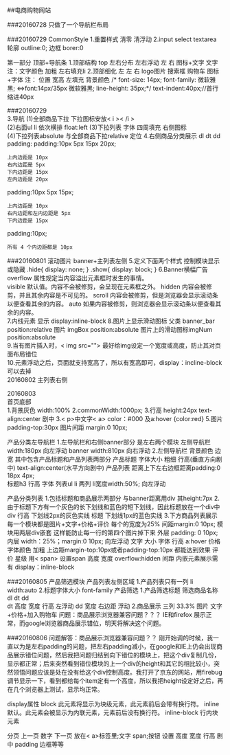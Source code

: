 
##电商购物网站

###20160728 
只做了一个导航栏布局

###20160729
CommonStyle
1.重置样式 清零 清浮动
2.input select textarea  
轮廓 outline:0;
边框 borer:0



第一部分  顶部+导航条
1.顶部结构
top 左右分布 左右浮动
左                  右
图标+文字         文字
注：文字颜色 加粗 左右填充li
2.顶部细化
       左                      左                              右
     logo图片                 搜索框                        购物车 图标+字体
注：  位置                 宽高  左填充 背景颜色          /* font-size: 14px;
														 font-family: 微软雅黑; <=>font:14px/35px 微软雅黑;
															line-height: 35px;*/
															text-indent:40px;//首行缩进40px

###20160729																
3.导航
(1)全部商品下拉
	下拉图标安放< i >< /i >																
(2)右面ul  li 依次横排 float:left
(3)下拉列表 字体 四周填充   右侧图标															
(4)下拉列表absolute 与全部商品下拉relative 定位
4.右侧商品分类展示
dl dt dd
padding: 
padding:10px 5px 15px 20px;

    上内边距是 10px
    右内边距是 5px
    下内边距是 15px
    左内边距是 20px
padding:10px 5px 15px;

    上内边距是 10px
    右内边距和左内边距是 5px
    下内边距是 15px
padding:10px;

    所有 4 个内边距都是 10px
###20160801 滚动图片 banner+主列表左侧
5.定义下面两个样式 控制模块显示或隐藏
.hide{
    display: none;
}
.show{
    display: block;
}
6.Banner横幅广告																
overflow 属性规定当内容溢出元素框时发生的事情。																
		visible 	默认值。内容不会被修剪，会呈现在元素框之外。
		hidden 	内容会被修剪，并且其余内容是不可见的。
		scroll 	内容会被修剪，但是浏览器会显示滚动条以便查看其余的内容。
		auto 	如果内容被修剪，则浏览器会显示滚动条以便查看其余的内容。															
7.内线元素 显示
display:inline-block
8.图片上显示滑动图标
     父类                       banner_bar position:relative
      图片                     imgBox	   position:absolute
图片上的滑动图标imgNum           position:absolute																
9.当有图片插入时，< img src="">
最好给img设定一个宽度或高度，防止其对页面布局错位															
10.元素浮动之后，页面就支持宽高了，所以有宽高即可，display：incline-block 可以去掉																
20160802  主列表右侧  

20160803  
首页底部   
1.背景灰色 width:100% 
2.commonWidth:1000px;
3.行高 height:24px   text-align:center 剧中
3.< p>中文字< a> color：#000 及a:hover {color:red}
5.图片 padding-top:30px  图片间距 margin:0 10px;

产品分类左导航栏
1.左导航栏和右侧banner部分 是左右两个模块  左侧导航栏  width:180px 向左浮动
											banner   width:810px  向右浮动
2.左侧导航栏 背景颜色 边宽 
  其中包含产品标题和产品列表两部分
  产品标题  字体大小 粗细  行高(垂直方向剧中) text-align:center(水平方向剧中)
  产品列表  距离上下左右边框距离padding:0 18px 4px;   
  			标题h3  行高 字体
  			列表ul li  两列 li宽度width:50%; 向左浮动

产品分类列表
1.包括标题和商品展示两部分 与banner距离用div 其height:7px
2.由于标题下方有一个灰色的长下划线和蓝色的短下划线，因此标题放在一个div中  
	div 行高 下划线2px的灰色实线
	标题 下划线1px的蓝色实线
3.下方商品列表展示
每一个模块都是图片+文字+价格+评价 每个的宽度为25%  间距margin:0 10px;
模块用两层div嵌套  这样能防止每一行的第四个图片掉下来
 外层 padding: 0 10px;
 内层 width：25%；margin:0 10px; 向左浮动
文字  大小 字体 行高 a:hover 
价格  字体颜色 加粗 上边距margin-top:10px或者padding-top:10px 都能达到效果
评价 星级  用< span> 设置span 高度 宽度 overflow:hidden 间距  内嵌元素展示需有 display：inline-block  

###20160805
产品筛选模块
产品列表左侧区域
1.产品列表只有一列 li width:auto
2.标题字体大小 font-family
产品筛选
1.产品筛选标题 筛选商品名称
dl dt dd  
dt 高度 宽度 行高 左浮动
dd 宽度 右边距 浮动
2.商品展示
三列 33.3% 图片 文字+价格+加入购物车
问题：商品展示浏览器兼容问题？？？
IE和firefox 展示正常，而google浏览器商品展示错位，明天将解决这个问题。


###20160806
问题解答：商品展示浏览器兼容问题？？
刚开始调的时候，我一直以为是左右padding的问题，把左右padding减小，在google和IE上仍会出现商品展示错位问题，然后我把问题归结到向下错位的模块上，把这个div复制几份，显示都正常；后来突然看到错位模块的上一个div的height和其它的相比较小，突然领悟问题应该是处在没有给这个div控制高度。我打开了京东的网站，用firebug调节显示一下，看到都给每个item定有一个高度，所以我把height设定好之后，再在几个浏览器上测试，显示均正常。


display属性
		block 	此元素将显示为块级元素，此元素前后会带有换行符。
		inline 	默认。此元素会被显示为内联元素，元素前后没有换行符。
		inline-block 	行内块元素	

分页
上一页 数字 下一页 放在< a>标签里;文字 span;按钮
设置 高度 宽度 行高 剧中 padding 	边框等等
													
																
																
																
																
																
																
																
																
																
																
																
																
																
																
																
																
																
																
																
																
																
																
																
																